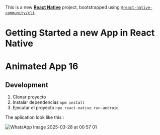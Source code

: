 This is a new [**React Native**](https://reactnative.dev) project, bootstrapped using [`@react-native-community/cli`](https://github.com/react-native-community/cli).

# Getting Started a new App in React Native

# Animated App 16

## Development
1. Clonar proyecto
2. Instalar dependencias ```npm install```
3. Ejecutar el proyecto ```npx react-native run-android```

The aplication look like this :

![WhatsApp Image 2025-03-28 at 00 57 01](https://github.com/user-attachments/assets/dd3db9f8-0c32-4fe3-843a-bfd7a48663b1)
